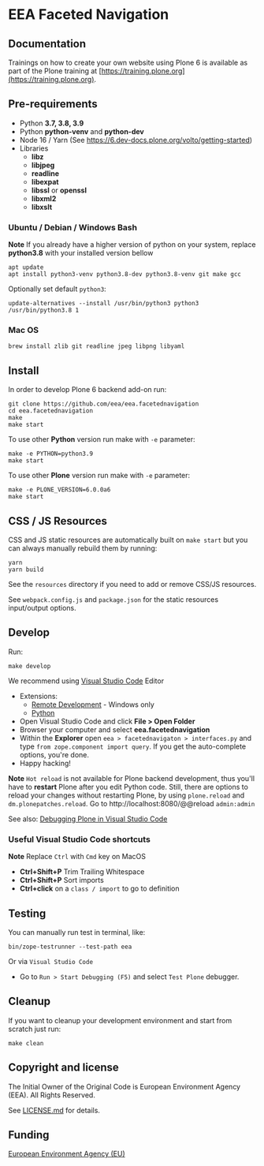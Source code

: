 # EEA Faceted Navigation

## Documentation

Trainings on how to create your own website using Plone 6 is available as part of the Plone training at [https://training.plone.org](https://training.plone.org).

## Pre-requirements

* Python **3.7, 3.8, 3.9**
* Python **python-venv** and **python-dev**
* Node 16 / Yarn (See https://6.dev-docs.plone.org/volto/getting-started)
* Libraries
  - **libz**
  - **libjpeg**
  - **readline**
  - **libexpat**
  - **libssl** or **openssl**
  - **libxml2**
  - **libxslt**

### Ubuntu / Debian / Windows Bash

**Note** If you already have a higher version of python on your system, replace **python3.8** with your installed version bellow

    apt update
    apt install python3-venv python3.8-dev python3.8-venv git make gcc

Optionally set default `python3`:

    update-alternatives --install /usr/bin/python3 python3 /usr/bin/python3.8 1

### Mac OS

    brew install zlib git readline jpeg libpng libyaml


## Install

In order to develop Plone 6 backend add-on run:

    git clone https://github.com/eea/eea.facetednavigation
    cd eea.facetednavigation
    make
    make start

To use other **Python** version run make with `-e` parameter:

    make -e PYTHON=python3.9
    make start

To use other **Plone** version run make with `-e` parameter:

    make -e PLONE_VERSION=6.0.0a6
    make start

## CSS / JS Resources

CSS and JS static resources are automatically built on `make start` but you can always manually rebuild them by running:

    yarn
    yarn build

See the `resources` directory if you need to add or remove CSS/JS resources.

See `webpack.config.js` and `package.json` for the static resources input/output options.

## Develop

Run:

    make develop

We recommend using [Visual Studio Code](https://code.visualstudio.com/) Editor
* Extensions:
  * [Remote Development](https://marketplace.visualstudio.com/items?itemName=ms-vscode-remote.vscode-remote-extensionpack) - Windows only
  * [Python](https://marketplace.visualstudio.com/items?itemName=ms-python.python)
* Open Visual Studio Code and click **File > Open Folder**
* Browser your computer and select **eea.facetednavigation**
* Within the **Explorer** open `eea > facetednavigaton > interfaces.py` and type
  `from zope.component import query`. If you get the auto-complete options, you're done.
* Happy hacking!

**Note** `Hot reload` is not available for Plone backend development, thus you'll have to **restart** Plone after you edit Python code. Still, there are options to reload your changes without restarting Plone, by using `plone.reload` and `dm.plonepatches.reload`. Go to http://localhost:8080/@@reload `admin:admin`

See also: [Debugging Plone in Visual Studio Code](https://community.plone.org/t/our-pip-based-development-workflow-for-plone/14562#debugging-plone-in-visual-studio-code-11)

### Useful Visual Studio Code shortcuts

**Note** Replace `Ctrl` with `Cmd` key on MacOS

* **Ctrl+Shift+P** Trim Trailing Whitespace
* **Ctrl+Shift+P** Sort imports
* **Ctrl+click** on a `class / import` to go to definition


## Testing

You can manually run test in terminal, like:

    bin/zope-testrunner --test-path eea

Or via `Visual Studio Code`
* Go to `Run > Start Debugging (F5)` and select `Test Plone` debugger.

## Cleanup

If you want to cleanup your development environment and start from scratch just run:

    make clean

## Copyright and license

The Initial Owner of the Original Code is European Environment Agency (EEA).
All Rights Reserved.

See [LICENSE.md](https://github.com/eea/eea-website-backend/blob/master/LICENSE.md) for details.

## Funding

[European Environment Agency (EU)](http://eea.europa.eu)
